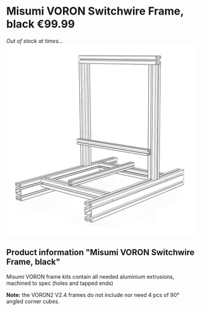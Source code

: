 
# Misumi VORON Switchwire Frame, black €99.99
*Out of stock at times...*
![Voron Switchwire](https://raw.githubusercontent.com/TheJohannes58/BlueFlameCNC/main/Build%20Resources/Frames/images/vsw-frame-250.png)
 ## Product information "Misumi VORON Switchwire Frame, black" 
 Misumi VORON frame kits contain all needed aluminium extrusions, machined to spec (holes and tapped ends)
 
 **Note:** the VORON2 V2.4 frames do not include nor need 4 pcs of 90° angled corner cubes. 
